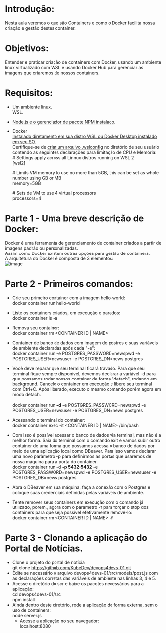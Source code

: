 # Introdução:<br>
Nesta aula veremos o que são Containers e como o Docker facilita nossa criação e gestão destes container.

# Objetivos:<br>
Entender e praticar criação de containers com Docker, usando um ambiente linux virtualizado com WSL e usando Docker Hub para gerenciar as imagens que criaremos de nossos containers.

# Requisitos:<br>
* Um ambiente linux.<br>
  WSL.
* [Node.js e o gerenciador de pacote NPM instalado](https://learn.microsoft.com/en-us/windows/dev-environment/javascript/nodejs-on-wsl).<br>
* Docker<br>
  [Instalado diretamento em sua distro WSL ou Docker Desktop instalado em seu SO](https://www.youtube.com/live/2X61S4mf6is?si=W-_caH2scFlPAETO&t=4392).<br>
  Certifique-se de [criar um arquivo .wslconfig](https://www.youtube.com/live/O813vtoaXmc?si=NNkHa2n44eA20Itb&t=5427) no diretório de seu usuário contendo as seguintes declarações para limitação de CPU e Memória:<br>
  \# Settings apply across all Linnux distros running on WSL 2<br>
  [wsl2]
  
  \# Limits VM memory to use no more than 5GB, this can be set as whole number using GB or MB<br>
  memory=5GB
  
  \# Sets de VM to use 4 virtual processors<br>
  processors=4

# Parte 1 - Uma breve descrição de Docker:<br>
  Docker é uma ferramenta de gerenciamento de container criados a partir de imagens padrão ou personalizadas.<br> 
  Assim como Docker existem outras opções para gestão de containers.<br>
  A arquitetura do Docker é composta de 3 elementos:<br>
  ![image](https://github.com/OFelipeMartins/LearningRoad/assets/57650447/ac224440-8a93-4b20-b9e2-f351035751a4)

# Parte 2 - Primeiros comandos:<br>
  * Crie seu primeiro container com a imagem hello-world:<br>
    docker container run hello-world<br>
  * Liste os containers criados, em execução e parados:<br>
    docker container ls -a<br>
  * Remova seu container:<br>
    docker container rm <CONTAINER ID | NAME><br>

  * Container de banco de dados com imagem do postres e suas variáveis de ambiente declaradas após cada "-e":<br>
    docker container run -e POSTGRES_PASSWORD=newspwd -e POSTGRES_USER=newsuser -e POSTGRES_DN=news postgres<br>
  * Você deve reparar que seu terminal ficará travado. Para que seu terminal fique sempre disponível, devemos declarar a variável -d para que possamos rodar nossos container de forma "detach", rodando em background. Cancele o container em execução e libere seu terminal com Ctrl+C. Após liberado, executo o mesmo comando porém agora em modo detach.<br>    
    docker container run <b>-d</b> -e POSTGRES_PASSWORD=newspwd -e POSTGRES_USER=newsuser -e POSTGRES_DN=news postgres<br>
  * Acessando o terminal do container:<br>
    docker container exec -it <CONTAINER ID | NAME> /bin/bash<br>
  * Com isso é possível acessar o banco de dados via terminal, mas não é a melhor forma. Saia do terminal com o comando exit e vamos subir outro container de uma forma que possamos acessa o banco de dados por meio de uma aplicação local como DBeaver. Para isso vamos declarar uma novo parâmetro -p para definirmos as portas que usaremos de nossa máquina para a porta do container.<br>
    docker container run -d <b>-p 5432:5432</b> -e POSTGRES_PASSWORD=newspwd -e POSTGRES_USER=newsuser -e POSTGRES_DB=news postgres<br>
  * Abra o DBeaver em sua máquina, faça a conexão com o Postgres e coloque suas credenciais definidas pelas variáveis de ambiente.   
  * Tente remover seus containers em execução com o comando já utilizado, porém,, agora com o parâmetro -f para forçar o stop dos containers para que seja possível efetivamente removê-lo:<br>
    docker container rm <CONTAINER ID | NAME> <b>-f</b><br>

# Parte 3 - Clonando a aplicação do Portal de Notícias.<br>
  * Clone o projeto do portal de notícia<br>
    git clone https://github.com/KubeDev/devops4devs-01.git<br>
  * Edite se necessário o arquivo devops4devs-01/src/models/post.js com as declarações corretas das variáveis de ambiente nas linhas 3, 4 e 5.<br>
  * Acesse o diretório do scr e baixe os pacotes necessários para a aplicação:<br>
      cd devops4devs-01/src<br>
      npm install<br>
  * Ainda dentro deste diretório, rode a aplicação de forma externa, sem o uso de containers:<br>
      node server.js<br>
    * Acesse a aplicação no seu navegador:<br>
        localhost:8080<br>
        









    
